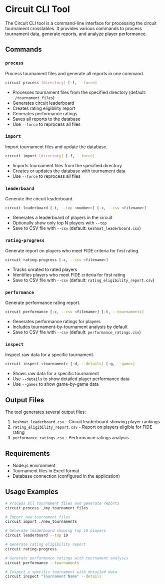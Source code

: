 # Circuit CLI Tool

The Circuit CLI tool is a command-line interface for processing the circuit tournament crosstables. It provides various commands to process tournament data, generate reports, and analyze player performance.

## Commands

### `process`

Process tournament files and generate all reports in one command.

```bash
circuit process [directory] [-f, --force]
```

- Processes tournament files from the specified directory (default: `./tournament_files`)
- Generates circuit leaderboard
- Creates rating eligibility report
- Generates performance ratings
- Saves all reports to the database
- Use `--force` to reprocess all files

### `import`

Import tournament files and update the database.

```bash
circuit import [directory] [-f, --force]
```

- Imports tournament files from the specified directory
- Creates or updates the database with tournament data
- Use `--force` to reprocess all files

### `leaderboard`

Generate the circuit leaderboard.

```bash
circuit leaderboard [-t, --top <number>] [-c, --csv <filename>]
```

- Generates a leaderboard of players in the circuit
- Optionally show only top N players with `--top`
- Save to CSV file with `--csv` (default: `keshmat_leaderboard.csv`)

### `rating-progress`

Generate report on players who meet FIDE criteria for first rating.

```bash
circuit rating-progress [-c, --csv <filename>]
```

- Tracks unrated to rated players
- Identifies players who meet FIDE criteria for first rating
- Save to CSV file with `--csv` (default: `rating_eligibility_report.csv`)

### `performance`

Generate performance rating report.

```bash
circuit performance [-c, --csv <filename>] [-t, --tournaments]
```

- Generates performance ratings for players
- Includes tournament-by-tournament analysis by default
- Save to CSV file with `--csv` (default: `performance_ratings.csv`)

### `inspect`

Inspect raw data for a specific tournament.

```bash
circuit inspect <tournament> [-d, --details] [-g, --games]
```

- Shows raw data for a specific tournament
- Use `--details` to show detailed player performance data
- Use `--games` to show game-by-game data

## Output Files

The tool generates several output files:

1. `keshmat_leaderboard.csv` - Circuit leaderboard showing player rankings
2. `rating_eligibility_report.csv` - Report on players eligible for FIDE rating
3. `performance_ratings.csv` - Performance ratings analysis

## Requirements

- Node.js environment
- Tournament files in Excel format
- Database connection (configured in the application)

## Usage Examples

```bash
# Process all tournament files and generate reports
circuit process ./my_tournament_files

# Import new tournament files
circuit import ./new_tournaments

# Generate leaderboard showing top 10 players
circuit leaderboard --top 10

# Generate rating eligibility report
circuit rating-progress

# Generate performance ratings with tournament analysis
circuit performance --tournaments

# Inspect a specific tournament with detailed data
circuit inspect "Tournament Name" --details
```
